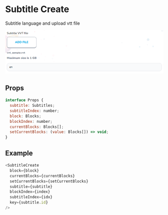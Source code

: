 # Subtitle Create

Subtitle language and upload vtt file

![](./readmeIMG/2023-02-20-04-48-28.png)

## Props

```js
interface Props {
  subtitle: Subtitles;
  subtitleIndex: number;
  block: Blocks;
  blockIndex: number;
  currentBlocks: Blocks[];
  setCurrentBlocks: (value: Blocks[]) => void;
}
```

## Example

```js
<SubtitleCreate
  block={block}
  currentBlocks={currentBlocks}
  setCurrentBlocks={setCurrentBlocks}
  subtitle={subtitle}
  blockIndex={index}
  subtitleIndex={idx}
  key={subtitle.id}
/>
```
